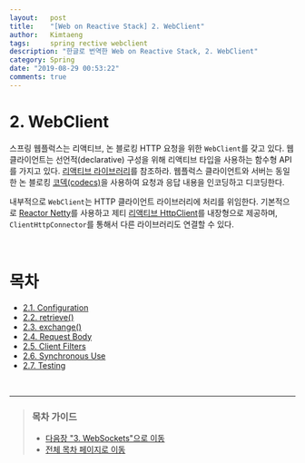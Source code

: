 ```yaml
---
layout:   post
title:    "[Web on Reactive Stack] 2. WebClient"
author:   Kimtaeng
tags: 	  spring rective webclient
description: "한글로 번역한 Web on Reactive Stack, 2. WebClient"
category: Spring
date: "2019-08-29 00:53:22"
comments: true
---
```


# 2. WebClient
스프링 웹플럭스는 리액티브, 논 블로킹 HTTP 요청을 위한 `WebClient`를 갖고 있다. 웹클라이언트는 선언적(declarative) 구성을 위해
리액티브 타입을 사용하는 함수형 API를 가지고 있다. <a href="https://docs.spring.io/spring/docs/current/spring-framework-reference/web-reactive.html#webflux-reactive-libraries" rel="nofollow" target="_blank">리액티브 라이브러리</a>를 참조하라.
웹플럭스 클라이언트와 서버는 동일한 논 블로킹 <a href="https://docs.spring.io/spring/docs/current/spring-framework-reference/web-reactive.html#webflux-codecs" rel="nofollow" target="_blank">코덱(codecs)</a>을
사용하여 요청과 응답 내용을 인코딩하고 디코딩한다.

내부적으로 `WebClient`는 HTTP 클라이언트 라이브러리에 처리를 위임한다. 기본적으로 <a href="https://github.com/reactor/reactor-netty" rel="nofollow" target="_blank">Reactor Netty</a>를
사용하고 제티 <a href="https://github.com/jetty-project/jetty-reactive-httpclient" rel="nofollow" target="_blank">리액티브 HttpClient</a>를
내장형으로 제공하며, `ClientHttpConnector`를 통해서 다른 라이브러리도 연결할 수 있다.

<br>

# 목차
- <a href="/post/webclient-references-configuration">2.1. Configuration</a>
- <a href="/post/webclient-references-retrieve">2.2. retrieve()</a>
- <a href="/post/webclient-references-exchange">2.3. exchange()</a>
- <a href="/post/webclient-references-request-body">2.4. Request Body</a>
- <a href="/post/webclient-references-client-filters">2.5. Client Filters</a>
- <a href="/post/webclient-references-synchronous-use">2.6. Synchronous Use</a>
- <a href="/post/webclient-references-testing">2.7. Testing</a>

<br>

---

> ### 목차 가이드
> - <a href="/post/web-on-reactive-stack-websockets">다음장 "3. WebSockets"으로 이동</a>
> - <a href="/post/web-on-reactive-stack">전체 목차 페이지로 이동</a>